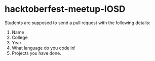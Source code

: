 # hacktoberfest-meetup-IOSD
Students are supposed to send a pull request with the following details:
1) Name
2) College
3) Year
4) What language do you code in!
5) Projects you have done.
